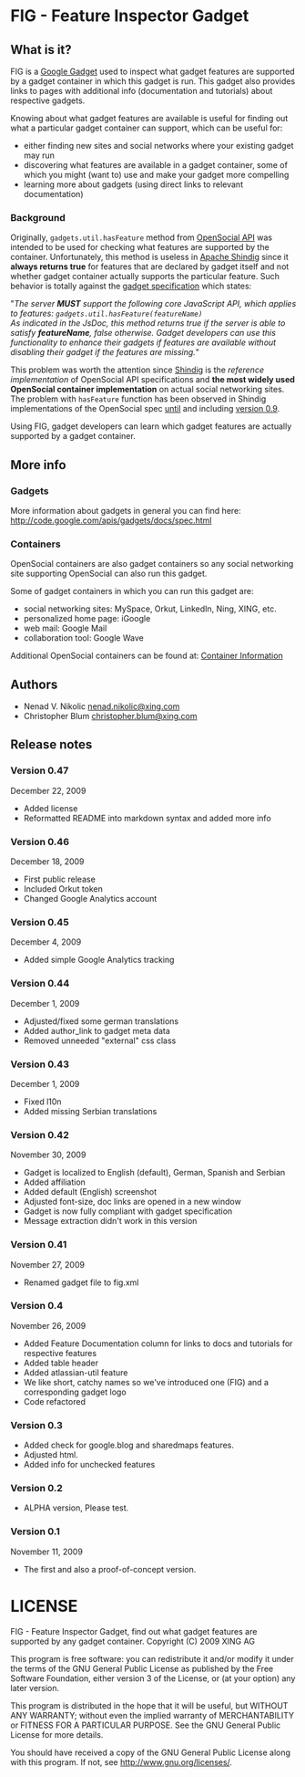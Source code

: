 # FIG - Feature Inspector Gadget

## What is it?

FIG is a [Google Gadget][0] used to inspect what gadget features are supported by a gadget container 
in which this gadget is run. This gadget also provides links to pages with additional
info (documentation and tutorials) about respective gadgets.

Knowing about what gadget features are available is useful for finding out what
a particular gadget container can support, which can be useful for:

- either finding new sites and social networks where your existing gadget may run
- discovering what features are available in a gadget container, some of which you might 
  (want to) use and make your gadget more compelling
- learning more about gadgets (using direct links to relevant documentation)

### Background

Originally, `gadgets.util.hasFeature` method from [OpenSocial API][1] was intended to be used
for checking what features are supported by the container. Unfortunately, this method is useless
in [Apache Shindig][3] since it **always returns true** for features that are declared by 
gadget itself and not whether gadget container actually supports the particular feature.
Such behavior is totally against the [gadget specification][2] which states:

"*The server **MUST** support the following core JavaScript API, which applies to <Optional> 
features:
`gadgets.util.hasFeature(featureName)`<br/>
As indicated in the JsDoc, this method returns true if the server is able to satisfy
**featureName**, false otherwise. Gadget developers can use this functionality to enhance their
gadgets if features are available without disabling their gadget if the features are missing.*"

This problem was worth the attention since [Shindig][3]
is the *reference implementation* of OpenSocial API specifications and **the most widely used
OpenSocial container implementation** on actual social networking sites.
The problem with `hasFeature` function has been observed in Shindig implementations
of the OpenSocial spec [until][4] and including [version 0.9][5].

Using FIG, gadget developers can learn which gadget features are actually supported by
a gadget container.

[0]: http://www.google.com/webmasters/gadgets/
[1]: http://code.google.com/apis/opensocial/
[2]: http://code.google.com/apis/gadgets/docs/spec.html
[3]: http://incubator.apache.org/shindig/
[4]: http://wiki.opensocial.org/index.php?title=Gadgets.util_%28v0.8%29#gadgets.util.hasFeature
[5]: http://wiki.opensocial.org/index.php?title=Gadgets.util_%28v0.9%29#gadgets.util.hasFeature

## More info

### Gadgets

More information about gadgets in general you can find here:
http://code.google.com/apis/gadgets/docs/spec.html

### Containers

OpenSocial containers are also gadget containers so any social networking site
supporting OpenSocial can also run this gadget.

Some of gadget containers in which you can run this gadget are: 

- social networking sites: MySpace, Orkut, LinkedIn, Ning, XING, etc.
- personalized home page: iGoogle
- web mail: Google Mail
- collaboration tool: Google Wave

Additional OpenSocial containers can be found at: [Container Information](http://wiki.opensocial.org/index.php?title=Main_Page#Container_Information)


## Authors
- Nenad V. Nikolic <nenad.nikolic@xing.com>
- Christopher Blum <christopher.blum@xing.com>


## Release notes

### Version 0.47
December 22, 2009

- Added license
- Reformatted README into markdown syntax and added more info

### Version 0.46
December 18, 2009

- First public release
- Included Orkut token
- Changed Google Analytics account

### Version 0.45
December 4, 2009

- Added simple Google Analytics tracking

### Version 0.44
December 1, 2009

- Adjusted/fixed some german translations
- Added author_link to gadget meta data
- Removed unneeded "external" css class

### Version 0.43
December 1, 2009

- Fixed l10n
- Added missing Serbian translations

### Version 0.42
November 30, 2009

- Gadget is localized to English (default), German, Spanish and Serbian
- Added affiliation
- Added default (English) screenshot
- Adjusted font-size, doc links are opened in a new window
- Gadget is now fully compliant with gadget specification
- Message extraction didn't work in this version

### Version 0.41
November 27, 2009

- Renamed gadget file to fig.xml

### Version 0.4
November 26, 2009

- Added Feature Documentation column for links to docs and tutorials for respective features
- Added table header
- Added atlassian-util feature
- We like short, catchy names so we've introduced one (FIG) and a corresponding gadget logo
- Code refactored


### Version 0.3

- Added check for google.blog and sharedmaps features.
- Adjusted html.
- Added info for unchecked features


### Version 0.2

- ALPHA version, Please test.


### Version 0.1
November 11, 2009

- The first and also a proof-of-concept version.


LICENSE
=======

FIG - Feature Inspector Gadget, find out what gadget features are supported by any gadget container.
Copyright (C) 2009 XING AG

This program is free software: you can redistribute it and/or modify
it under the terms of the GNU General Public License as published by
the Free Software Foundation, either version 3 of the License, or
(at your option) any later version.

This program is distributed in the hope that it will be useful,
but WITHOUT ANY WARRANTY; without even the implied warranty of
MERCHANTABILITY or FITNESS FOR A PARTICULAR PURPOSE.  See the
GNU General Public License for more details.

You should have received a copy of the GNU General Public License
along with this program.  If not, see <http://www.gnu.org/licenses/>.

